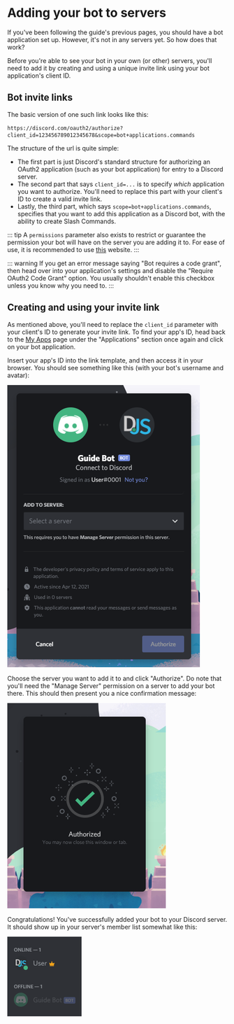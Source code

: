 # Adding your bot to servers

If you've been following the guide's previous pages, you should have a bot application set up. However, it's not in any servers yet. So how does that work?

Before you're able to see your bot in your own \(or other\) servers, you'll need to add it by creating and using a unique invite link using your bot application's client ID.

## Bot invite links

The basic version of one such link looks like this:

```text
https://discord.com/oauth2/authorize?client_id=123456789012345678&scope=bot+applications.commands
```

The structure of the url is quite simple:

* The first part is just Discord's standard structure for authorizing an OAuth2 application \(such as your bot application\) for entry to a Discord server.
* The second part that says `client_id=...` is to specify _which_ application you want to authorize. You'll need to replace this part with your client's ID to create a valid invite link. 
* Lastly, the third part, which says `scope=bot+applications.commands`, specifies that you want to add this application as a Discord bot, with the ability to create Slash Commands.

::: tip A `permissions` parameter also exists to restrict or guarantee the permission your bot will have on the server you are adding it to. For ease of use, it is recommended to use [this](https://discordapi.com/permissions.html) website. :::

::: warning If you get an error message saying "Bot requires a code grant", then head over into your application's settings and disable the "Require OAuth2 Code Grant" option. You usually shouldn't enable this checkbox unless you know why you need to. :::

## Creating and using your invite link

As mentioned above, you'll need to replace the `client_id` parameter with your client's ID to generate your invite link. To find your app's ID, head back to the [My Apps](https://discord.com/developers/applications/me) page under the "Applications" section once again and click on your bot application.

Insert your app's ID into the link template, and then access it in your browser. You should see something like this \(with your bot's username and avatar\):

![Bot Authorization page](../../../.gitbook/assets/bot-auth-page.png)

Choose the server you want to add it to and click "Authorize". Do note that you'll need the "Manage Server" permission on a server to add your bot there. This should then present you a nice confirmation message:

![Bot authorized](../../../.gitbook/assets/bot-authorized.png)

Congratulations! You've successfully added your bot to your Discord server. It should show up in your server's member list somewhat like this:

![Bot in server&apos;s member list](../../../.gitbook/assets/bot-in-memberlist.png)

